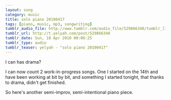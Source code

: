 ```yaml
---
layout: song
category: music
title: solo piano 20100417
tags: [piano, music, mp3, songwriting]
tumblr_audio_file: http://www.tumblr.com/audio_file/529866340/tumblr_l123ipPleP1qzo4ep
tumblr_url: http://t.yelyah.com/post/529866340
tumblr_date: Sun, 18 Apr 2010 00:06:25
tumblr_type: audio
tumblr_teaser: yelyah - "solo piano 20100417"
---
```

I can has drama?

I can now count 2 work-in-progress songs. One I started on the 14th and have been working at bit by bit, and something I started tonight, that thanks to drama, didn't get finished.

So here's another semi-improv, semi-intentional piano piece.
